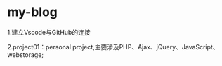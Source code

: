 # my-blog
1.建立Vscode与GitHub的连接

2.project01：personal project,主要涉及PHP、Ajax、jQuery、JavaScript、webstorage;
